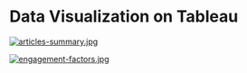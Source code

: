 # Data Visualization on Tableau

[![articles-summary.jpg](https://i.postimg.cc/j2pkwCw9/articles-summary.jpg)](https://public.tableau.com/views/ArticlesEngagementSummary/ArticlesEngagementSummary?:language=en-US&:display_count=n&:origin=viz_share_link)

[![engagement-factors.jpg](https://i.postimg.cc/nV9xzDN3/engagement-factors.jpg)](https://public.tableau.com/views/ArticlesEngagementSummary/EngagementFactors?:language=en-US&:display_count=n&:origin=viz_share_link)
